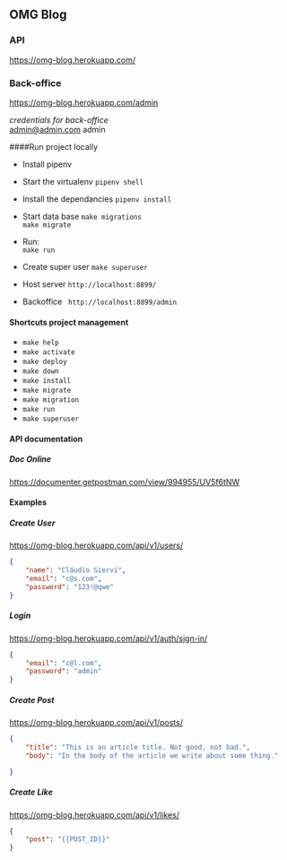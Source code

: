 ## OMG Blog

### API
https://omg-blog.herokuapp.com/

### Back-office
https://omg-blog.herokuapp.com/admin

*credentials for back-office*  
admin@admin.com 
admin

####Run project locally

* Install pipenv   
  
* Start the virtualenv
`pipenv shell`   

* Install the dependancies
`pipenv install`

* Start data base
`make migrations`  
`make migrate`

* Run:    
`make run`    

* Create super user
  `make superuser`
  
* Host server
 `http://localhost:8899/`

* Backoffice 
 ` http://localhost:8899/admin`

#### Shortcuts project management

- `make help`
- `make activate`
- `make deploy`
- `make down`
- `make install`
- `make migrate`
- `make migration`
- `make run`
- `make superuser`

#### API documentation

##### Doc Online
https://documenter.getpostman.com/view/994955/UV5f6tNW


#### Examples

##### Create User
https://omg-blog.herokuapp.com/api/v1/users/
```json
{
    "name": "Cláudio Siervi",
    "email": "c@s.com",
    "password": "123!@qwe"
}
```

##### Login
https://omg-blog.herokuapp.com/api/v1/auth/sign-in/
```json
{
    "email": "c@l.com",
    "password": "admin"
}
```

##### Create Post
https://omg-blog.herokuapp.com/api/v1/posts/
```json
{
    "title": "This is an article title. Not good, not bad.",
    "body": "In the body of the article we write about some thing."

}
```

##### Create Like
https://omg-blog.herokuapp.com/api/v1/likes/
```json
{
    "post": "{{POST_ID}}"
}
```
